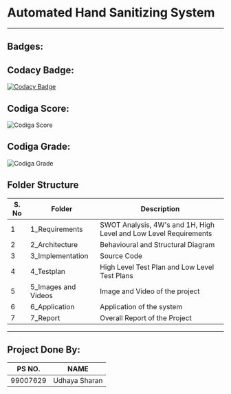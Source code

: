 # Automated Hand Sanitizing System
___
## Badges:
## Codacy Badge:
[![Codacy Badge](https://app.codacy.com/project/badge/Grade/216a6d25b4df41e68b89f40e932b0a51)](https://www.codacy.com/gh/Sharan-1010/M2-EmbSys/dashboard?utm_source=github.com&amp;utm_medium=referral&amp;utm_content=Sharan-1010/M2-EmbSys&amp;utm_campaign=Badge_Grade)


## Codiga Score:
![Codiga Score](https://api.codiga.io/project/31734/score/svg)


## Codiga Grade:
![Codiga Grade](https://api.codiga.io/project/31734/status/svg)

  ## Folder Structure
|  S. No | Folder | Description |
| --  |--|--|
|1 |1_Requirements|SWOT Analysis, 4W's and 1H, High Level and Low Level Requirements |
   |2|2_Architecture|Behavioural and Structural Diagram |
   |3|3_Implementation|Source Code|
   |4|4_Testplan|High Level Test Plan and Low Level Test Plans|
   |5|5_Images and Videos| Image and Video of the project|
   |6|6_Application|Application of the system|
   |7|7_Report|Overall Report of the Project|
   ___
   
   ## Project Done By:
   |PS NO.|NAME|
   |--|--| 
   |99007629|Udhaya Sharan | 

